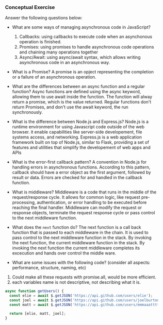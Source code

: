 ### Conceptual Exercise

Answer the following questions below:

- What are some ways of managing asynchronous code in JavaScript?
  1. Callbacks: using callbacks to execute code when an asynchonous operation is finished.
  2. Promises: using promises to handle asynchronous code operations and chaining many operations together
  3. Async/Await: using async/await syntax, which allows writing asynchronous code in an asynchronous way. 

- What is a Promise?
  A promise is an opject representing the completion or a failure of an asynchronous operation.

- What are the differences between an async function and a regular function?
  Async functions are defined using the async keyword, allowing them to use await inside the function. 
  The function will alway return a promise, which is the value returned. 
  Regular functions don't return Promises, and don't use the await keyword, the run synchronously. 

- What is the difference between Node.js and Express.js?
  Node.js is a runtime environment for using Javascript code outside of the web browser. it enable capabilities like 
  server-side developement, file systems access, and networking. 
  Express.js is a web application framework built on top of Node.js, similar to Flask, providing a set of features and utilities 
  that simplify the developement of web apps and APIs

- What is the error-first callback pattern?
  A convention in Node.js for handling errors in asynchronous functions. According to this pattern, callback should have a error object as the first argument, followed by result or data. Errors are checked for and handled in the callback function. 

- What is middleware? Middleware is a code that runs in the middle of the request/response cycle. It allows for common logic, like request pre-processing, authentication, or error handling to be executed before reaching the final handler. Middleware can modify the request or response objects, terminate the request response cycle or pass control to the next middleware function. 

- What does the `next` function do?
  The next function is a call back function that is passed to each middleware in the chain. It is used to pass control to the next middleware function in the stack. By invoking the next function, the current middleware function in the stack. By invoking the next function the current middleware completes its excecution and hands over control the middle ware. 

- What are some issues with the following code? (consider all aspects: performance, structure, naming, etc)
 1. Could make all these requests with promise.all, would be more efficient. 
 2. each variables name is not descriptive, not describing what it is.

```js
async function getUsers() {
  const elie = await $.getJSON('https://api.github.com/users/elie');
  const joel = await $.getJSON('https://api.github.com/users/joelburton');
  const matt = await $.getJSON('https://api.github.com/users/mmmaaatttttt');

  return [elie, matt, joel];
}
```
